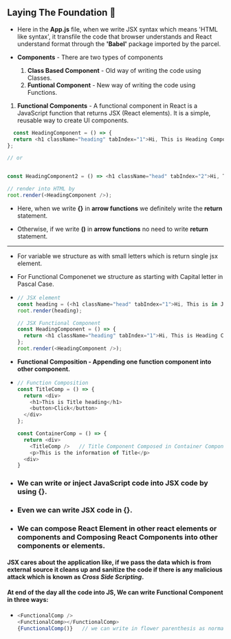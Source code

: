 ## Laying The Foundation :rocket:

- Here in the **App.js** file, when we write JSX syntax which means 'HTML like syntax', it transfile the code that browser understands and React understand format through the **'Babel'** package imported by the parcel.

- **Components** - There are two types of components

  1. **Class Based Component** - Old way of writing the code using Classes.
  2. **Funtional Component** - New way of writing the code using Functions.

1. **Functional Components** - A functional component in React is a JavaScript function that returns JSX (React elements). It is a simple, reusable way to create UI components.

```Javascript
  const HeadingComponent = () => {
  return <h1 className="heading" tabIndex="1">Hi, This is Heading Component</h1>;
};

// or


const HeadingComponent2 = () => <h1 className="head" tabIndex="2">Hi, This is Second Heading Component</h1>;

// render into HTML by
root.render(<HeadingComponent />);

```

- Here, when we write **{}** in **arrow functions** we definitely write the **return** statement.

- Otherwise, if we write **()** in **arrow functions** no need to write **return** statement.

---

- For variable we structure as with small letters which is return single jsx element.
- For Functional Componenet we structure as starting with Capital letter in Pascal Case.
- ```Javascript
  // JSX element
  const heading = (<h1 className="head" tabIndex="1">Hi, This is in JSX</h1>);
  root.render(heading);

  // JSX Functional Component
  const HeadingComponent = () => {
    return <h1 className="heading" tabIndex="1">Hi, This is Heading Component</h1>;
  };
  root.render(<HeadingComponent />);
  ```

- **Functional Composition - Appending one function component into other component.**
- ```Javascript
  // Function Composition
  const TitleComp = () => {
    return <div>
      <h1>This is Title heading</h1>
      <button>Click</button>
    </div>
  };

  const ContainerComp = () => {
    return <div>
      <TitleComp />   // Title Component Composed in Container Component
      <p>This is the information of Title</p>
    <div>
  }
  ```

- ### **We can write or inject JavaScript code into JSX code by using {}**.
- ### **Even we can write JSX code in {}**.
- ### **We can compose React Element in other react elements or components** and **Composing React Components into other components or elements**.

#### **JSX cares about the application like, if we pass the data which is from external source it cleans up and sanitize the code if there is any malicious attack which is known as _Cross Side Scripting_.**

#### At end of the day all the code into JS, We can write Functional Component in three ways:

- ```javascript
  <FunctionalComp />
  <FunctionalComp></FunctionalComp>
  {FunctionalComp()}   // we can write in flower parenthesis as normal java script.
  ```
